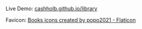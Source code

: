 Live Demo: [cashholb.github.io/library](https://cashholb.github.io/library/)

Favicon: <a href="https://www.flaticon.com/free-icons/books" title="books icons">Books icons created by popo2021 - Flaticon</a>
